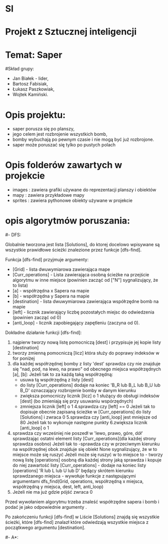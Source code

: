 # SI
# Projekt z Sztucznej inteligencji
# Temat: Saper

#Skład grupy:
- Jan Białek - lider, 
- Bartosz Fabisiak, 
- Łukasz Paszkowiak, 
- Wojtek Kamiński.

# Opis projektu:
- saper porusza się po planszy,
- jego celem jest rozbrojenie wszystkich bomb,
- bomby wybuchają po pewnym czasie i nie mogą być już rozbrojone.
- saper może poruszać się tylko po pustych polach

# Opis folderów zawartych w projekcie
- images : zawiera grafiki używane do reprezentacji planszy i obiektów
- mapy : zawiera przykładowe mapy
- sprites : zawiera pythonowe obiekty używane w projekcie

# opis algorytmów poruszania:
#- DFS:

Globalnie tworzona jest lista [Solutions], do ktorej docelowo wpisywane są wszystkie prawidłowe ścieżki znalezione przez funkcje [dfs-find].

Funkcja [dfs-find] przyjmuje argumenty:
- [Grid] - lista dwuwymiarowa zawierająca mape
- [Curr_operations] - Lista zawierająca osobną ścieżke na przejście algorytmu w inne miejsce (powinien zacząć od ["N"] sygnalizujący, że to lista)
- [a] - współrzędna x Sapera na mapie
- [b] - współrzędna y Sapera na mapie
- [destination] - lista dwuwymiarowa zawierająca współrzędne bomb na mapie
- [left] - licznik zawierający liczbę pozostałych miejsc do odwiedzenia (powinien zacząć od 0)
- [anti_loop] - licznik zapobiegający zapętleniu (zaczyna od 0).

Dokładne działanie funkcji [dfs-find]:
1. najpierw tworzy nową listę pomocniczą [dest] i przypisuje jej kopie listy [destination]
2. tworzy zmienną pomocniczą [licz] która służy do poprawy indeksów w for poniżej
3. dla każdej współrzędnej bomby z listy 'dest' sprawdza czy nie znajduje się "nad, pod, na lewo, na prawo" od obecnego miejsca współrzędnych [a], [b]:
	Jeżeli tak to za każdą taką współrzędną:
	- usuwa tą współrzędną z listy [dest]
	- do listy [Curr_operations] dodaje na koniec 'B_R lub B_L lub B_U lub B_D' oznaczający rozbrojenie bomby w danym kierunku
	- zwiększa pomocniczy licznik [licz] o 1 służący do obsługi indeksów [dest] (bo zmieniają się przy usuwaniu wspórzędnych)
	- zmniejsza licznik [left] o 1
4.sprawdza czy [left] == 0
	Jeżeli tak to dopisuje obecnie zapisaną ścieżke w [Curr_operations] do listy [Solutions] i zwraca 0
5.sprawdza czy [anti_loop] jest mniejsze od 80 
	Jeżeli tak to wykonuje następne punkty
6.zwiększa licznik [anti_loop] o 1
7. sprawdza czy wcześniej nie poszedł w 'lewo, prawo, góre, dół' sprawdzając ostatni element listy [Curr_operations](dla każdej strony sprawdza osobno)
	Jeżeli tak to
	-sprawdza czy w przeciwnym kierunku na współrzędnej obok znajduje się obiekt None sygnalizujący, że w to miejsce może się ruszyć
		Jeżeli może się ruszyć w to miejsce to
			- tworzy nową listę [operations] osobną dla każdej strony jaką sprawdza i kopuje do niej zawartość listy [Curr_operations]
			- dodaje na koniec listy [operations] 'R lub L lub U lub D' będący skrótem kierunku sprawdzanego miejsca
			- wywołuje funkcje z następującymi argumentami dfs_find(Grid, operations, współrzędną x miejsca,  współrzędną y miejsca, dest, left, anti_loop)
8. Jeżeli nie ma już gdzie pójść zwraca 0

Przed wywołaniem algorytmu trzeba znaleść współrzędne sapera i bomb i podać je jako odpowiednie argumenty .

Po zakończeniu funkcji [dfs-find] w Liście [Solutions] znajdą się wszystkie ścieżki, które [dfs-find] znalazł które odwiedzają wszystkie miejsca z początkwego 
argumentu [destination].

#- A*:
